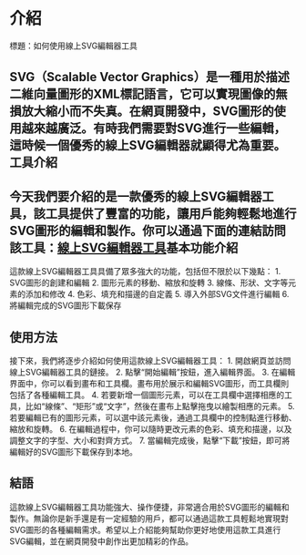 介紹
==

標題：如何使用線上SVG編輯器工具

SVG（Scalable Vector Graphics）是一種用於描述二維向量圖形的XML標記語言，它可以實現圖像的無損放大縮小而不失真。在網頁開發中，SVG圖形的使用越來越廣泛。有時我們需要對SVG進行一些編輯，這時候一個優秀的線上SVG編輯器就顯得尤為重要。 工具介紹
----

今天我們要介紹的是一款優秀的線上SVG編輯器工具，該工具提供了豐富的功能，讓用戶能夠輕鬆地進行SVG圖形的編輯和製作。你可以通過下面的連結訪問該工具：[線上SVG編輯器工具](https://www.onlinecalculatorsfree.com/zh-tw/convert/converter-svg-editor.html)基本功能介紹
------

這款線上SVG編輯器工具具備了眾多強大的功能，包括但不限於以下幾點： 1. SVG圖形的創建和編輯
2. 圖形元素的移動、縮放和旋轉
3. 線條、形狀、文字等元素的添加和修改
4. 色彩、填充和描邊的自定義
5. 導入外部SVG文件進行編輯
6. 將編輯完成的SVG圖形下載保存

使用方法
----

接下來，我們將逐步介紹如何使用這款線上SVG編輯器工具： 1. 開啟網頁並訪問線上SVG編輯器工具的鏈接。
2. 點擊“開始編輯”按鈕，進入編輯界面。
3. 在編輯界面中，你可以看到畫布和工具欄。畫布用於展示和編輯SVG圖形，而工具欄則包括了各種編輯工具。
4. 若要新增一個圖形元素，可以在工具欄中選擇相應的工具，比如“線條”、“矩形”或“文字”，然後在畫布上點擊拖曳以繪製相應的元素。
5. 若要編輯已有的圖形元素，可以選中該元素後，通過工具欄中的控制點進行移動、縮放和旋轉。
6. 在編輯過程中，你可以隨時更改元素的色彩、填充和描邊，以及調整文字的字型、大小和對齊方式。
7. 當編輯完成後，點擊“下載”按鈕，即可將編輯好的SVG圖形下載保存到本地。

結語
--

這款線上SVG編輯器工具功能強大、操作便捷，非常適合用於SVG圖形的編輯和製作。無論你是新手還是有一定經驗的用戶，都可以通過這款工具輕鬆地實現對SVG圖形的各種編輯需求。希望以上介紹能夠幫助你更好地使用這款工具進行SVG編輯，並在網頁開發中創作出更加精彩的作品。 